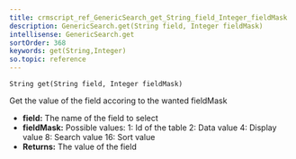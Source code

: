 ```yaml
---
title: crmscript_ref_GenericSearch_get_String_field_Integer_fieldMask
description: GenericSearch.get(String field, Integer fieldMask)
intellisense: GenericSearch.get
sortOrder: 368
keywords: get(String,Integer)
so.topic: reference
---
```



    String get(String field, Integer fieldMask)
    

Get the value of the field accoring to the wanted fieldMask


* **field:** The name of the field to select
* **fieldMask:** Possible values:
1: Id of the table
2: Data value
4: Display value
8: Search value
16: Sort value
* **Returns:** The value of the field


